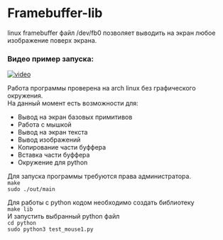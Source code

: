 # Framebuffer-lib

linux framebuffer файл /dev/fb0 позволяет выводить на экран любое изображение поверх экрана.
### Видео пример запуска:
[![video](https://img.youtube.com/vi/kdESV7I0SVY/hqdefault.jpg)](https://youtu.be/kdESV7I0SVY)

Работа программы проверена на arch linux без графического окружения. \
На данный момент есть возможности для:
* Вывод на экран базовых примитивов
* Работа с мышкой
* Вывод на экран текста
* Вывод изображений
* Копирование части буффера
* Вставка части буффера
* Окружение для python

Для запуска программы требуются права администратора.\
`make` \
`sudo ./out/main`

Для работы с python кодом необходимо создать библиотеку\
`make lib`\
И запустить выбранный python файл\
`cd python`\
`sudo python3 test_mouse1.py`